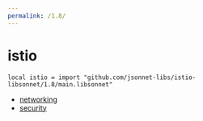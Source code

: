 ```yaml
---
permalink: /1.8/
---
```


# istio

```jsonnet
local istio = import "github.com/jsonnet-libs/istio-libsonnet/1.8/main.libsonnet"
```



* [networking](networking/index.md)
* [security](security/index.md)